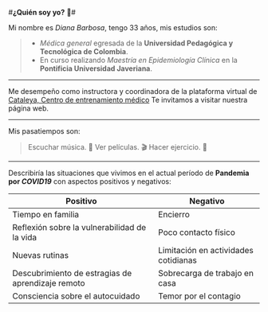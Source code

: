#**¿Quién soy yo?** :woman:#

Mi nombre es *Diana Barbosa*, tengo 33 años, mis estudios son:
> - *Médica general* egresada de la **Universidad Pedagógica y Tecnológica de Colombia**.
> - En curso realizando *Maestría en Epidemiología Clínica* en la **Pontificia Universidad Javeriana**.

___

Me desempeño como instructora y coordinadora de la plataforma virtual de [Cataleya, Centro de entrenamiento médico](www.cataleyarcp.com) 
Te invitamos a visitar nuestra página web. 

___

Mis pasatiempos son: 
> Escuchar música. :musical_score:
> Ver películas. :clapper: 
> Hacer ejercicio. :runner:

___

Describiría las situaciones que vivimos en el actual período de **Pandemia por *COVID19*** con aspectos positivos y negativos: 

Positivo | Negativo
-------- | --------
Tiempo en familia | Encierro 
Reflexión sobre la vulnerabilidad de la vida | Poco contacto físico
Nuevas rutinas | Limitación en actividades cotidianas
Descubrimiento de estragias de aprendizaje remoto | Sobrecarga de trabajo en casa
Consciencia sobre el autocuidado | Temor por el contagio

